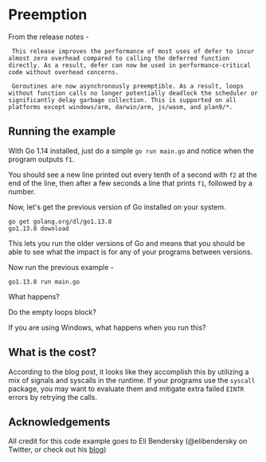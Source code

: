 # Preemption

From the release notes - 

```
 This release improves the performance of most uses of defer to incur almost zero overhead compared to calling the deferred function directly. As a result, defer can now be used in performance-critical code without overhead concerns. 

 Goroutines are now asynchronously preemptible. As a result, loops without function calls no longer potentially deadlock the scheduler or significantly delay garbage collection. This is supported on all platforms except windows/arm, darwin/arm, js/wasm, and plan9/*. 
 ```

 ## Running the example

With Go 1.14 installed, just do a simple `go run main.go` and notice when the program outputs `f1`. 

You should see a new line printed out every tenth of a second with `f2` at the end of the line, then after a few seconds a line that prints `f1`, followed by a number. 

 Now, let's get the previous version of Go installed on your system.

 ```
 go get golang.org/dl/go1.13.8
 go1.13.8 download
 ```

This lets you run the older versions of Go and means that you should be able to see what the impact is for any of your programs between versions.

Now run the previous example - 

```
go1.13.8 run main.go
```

What happens? 

Do the empty loops block?

If you are using Windows, what happens when you run this?
 
## What is the cost?

According to the blog post, it looks like they accomplish this by utilizing a mix of signals and syscalls in the runtime. If your programs use the `syscall` package, you may want to evaluate them and mitigate extra failed `EINTR` errors by retrying the calls. 


## Acknowledgements

All credit for this code example goes to Eli Bendersky (@elibendersky on Twitter, or check out his [blog](https://eli.thegreenplace.net/))